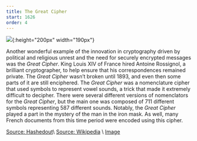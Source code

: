 ```yaml
---
title: The Great Cipher 
start: 1626
order: 4
---
```


![](https://upload.wikimedia.org/wikipedia/commons/thumb/8/89/Great_Cipher.png/502px-Great_Cipher.png){:height="200px" width="190px"}

Another wonderful example of the innovation in cryptography driven by political and religious unrest and the need for securely encrypted messages was the _Great Cipher_.  King Louis XIV of France hired Antoine Rossignol, a brilliant cryptographer, to help ensure that his correspondences remained private.  The _Great Cipher_ wasn’t broken until 1893, and even then some parts of it are still enciphered.  The _Great Cipher_ was a nomenclature cipher that used symbols to represent vowel sounds, a trick that made it extremely difficult to decipher.  There were several different versions of nomenclators for the _Great Cipher_, but the main one was composed of 711 different symbols representing 587 different sounds.  Notably, the _Great Cipher_ played a part in the mystery of the man in the iron mask.  As well, many French documents from this time period were encoded using this cipher.

[Source: Hashedout](https://www.thesslstore.com/blog/the-great-cipher/)\\
[Source: Wikipedia](https://en.wikipedia.org/wiki/Great_Cipher)
\\
[Image](https://upload.wikimedia.org/wikipedia/commons/thumb/8/89/Great_Cipher.png/502px-Great_Cipher.png)





